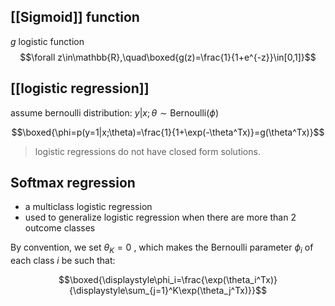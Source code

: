 ##  [[Sigmoid]] function
$g$ logistic function
$$\forall z\in\mathbb{R},\quad\boxed{g(z)=\frac{1}{1+e^{-z}}\in[0,1]}$$

## [[logistic regression]]
assume bernoulli distribution:  $y|x;\theta\sim\textrm{Bernoulli}(\phi)$

$$\boxed{\phi=p(y=1|x;\theta)=\frac{1}{1+\exp(-\theta^Tx)}=g(\theta^Tx)}$$

> logistic regressions do not have closed form solutions.

## Softmax regression
* a multiclass logistic regression
* used to generalize logistic regression when there are more than 2 outcome classes

By convention, we set $\theta_K=0$ , which makes the Bernoulli parameter $\phi_i$  of each class $i$ be such that:

$$\boxed{\displaystyle\phi_i=\frac{\exp(\theta_i^Tx)}{\displaystyle\sum_{j=1}^K\exp(\theta_j^Tx)}}$$
